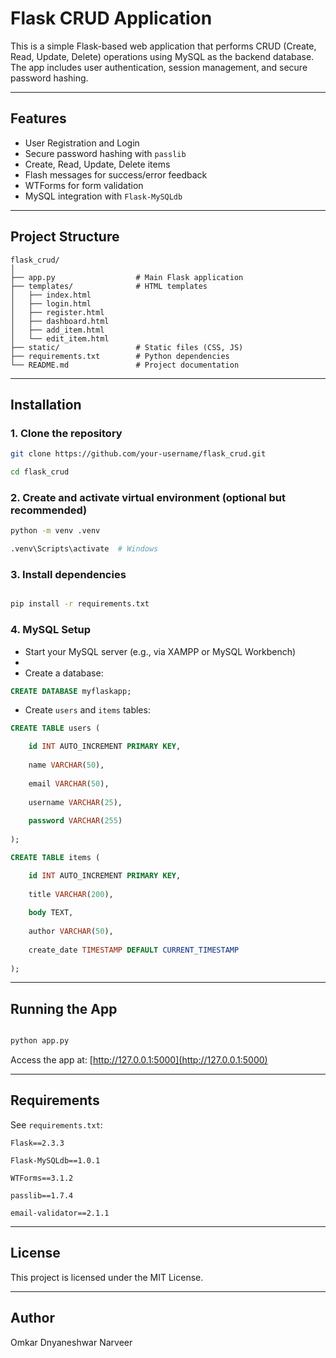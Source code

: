 # Flask CRUD Application

This is a simple Flask-based web application that performs CRUD (Create, Read, Update, Delete) operations using MySQL as the backend database. The app includes user authentication, session management, and secure password hashing.

---

## Features

* User Registration and Login
* Secure password hashing with `passlib`
* Create, Read, Update, Delete items
* Flash messages for success/error feedback
* WTForms for form validation
* MySQL integration with `Flask-MySQLdb`

---

## Project Structure

```
flask_crud/
│
├── app.py                  # Main Flask application
├── templates/              # HTML templates
│   ├── index.html
│   ├── login.html
│   ├── register.html
│   ├── dashboard.html
│   ├── add_item.html
│   └── edit_item.html
├── static/                 # Static files (CSS, JS)
├── requirements.txt        # Python dependencies
└── README.md               # Project documentation
```

---

## Installation

### 1. Clone the repository

```bash
git clone https://github.com/your-username/flask_crud.git

cd flask_crud
```

### 2. Create and activate virtual environment (optional but recommended)

```bash
python -m venv .venv

.venv\Scripts\activate  # Windows
```

### 3. Install dependencies

```bash

pip install -r requirements.txt
```

### 4. MySQL Setup

* Start your MySQL server (e.g., via XAMPP or MySQL Workbench)
* 
* Create a database:

```sql
CREATE DATABASE myflaskapp;
```

* Create `users` and `items` tables:

```sql
CREATE TABLE users (

    id INT AUTO_INCREMENT PRIMARY KEY,
    
    name VARCHAR(50),
    
    email VARCHAR(50),
    
    username VARCHAR(25),
    
    password VARCHAR(255)
    
);

CREATE TABLE items (

    id INT AUTO_INCREMENT PRIMARY KEY,
    
    title VARCHAR(200),
    
    body TEXT,
    
    author VARCHAR(50),
    
    create_date TIMESTAMP DEFAULT CURRENT_TIMESTAMP
    
);
```

---

## Running the App

```bash

python app.py
```

Access the app at: [http://127.0.0.1:5000](http://127.0.0.1:5000)

---

## Requirements

See `requirements.txt`:

```
Flask==2.3.3

Flask-MySQLdb==1.0.1

WTForms==3.1.2

passlib==1.7.4

email-validator==2.1.1
```


---

## License

This project is licensed under the MIT License.

---

## Author

Omkar Dnyaneshwar Narveer
